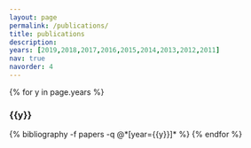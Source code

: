 ```yaml
---
layout: page
permalink: /publications/
title: publications
description: 
years: [2019,2018,2017,2016,2015,2014,2013,2012,2011]
nav: true
navorder: 4
---
```


<div class="publications">

{% for y in page.years %}
  <h3 class="year">{{y}}</h3>
  {% bibliography -f papers -q @*[year={{y}}]* %}
{% endfor %}

</div>